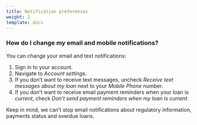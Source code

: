```yaml
---
title: Notification preferences
weight: 2
template: docs
---
```


### How do I change my email and mobile notifications?

You can change your email and text notifications:
1. Sign in to your account.
2. Navigate to *Account settings*.
3. If you don’t want to receive text messages, uncheck *Receive text messages about my loan* next to your *Mobile Phone* number.
4. If you don’t want to receive email payment reminders when your loan is *current*, check *Don’t send payment reminders when my loan is current*.

Keep in mind, we can’t stop email notifications about regulatory information, payments status and overdue loans.

